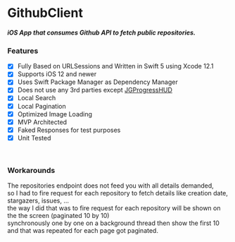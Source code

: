 # GithubClient
***iOS App that consumes Github API to fetch public repositories.*** <br/>
### Features
- [x] Fully Based on URLSessions and Written in Swift 5 using Xcode 12.1
- [x] Supports iOS 12 and newer
- [x] Uses Swift Package Manager as Dependency Manager
- [x] Does not use any 3rd parties except [JGProgressHUD](https://github.com/JonasGessner/JGProgressHUD)
- [x] Local Search
- [x] Local Pagination
- [x] Optimized Image Loading
- [x] MVP Architected
- [x] Faked Responses for test purposes
- [x] Unit Tested

<br/>

### Workarounds
The repositories endpoint does not feed you with all details demanded,<br/>
so I had to fire request for each repository to fetch details like creation date, stargazers, issues, ... <br/>
the way I did that was to fire request for each repository will be shown on the the screen (paginated 10 by 10) <br/>
synchronously one by one on a background thread then show the first 10 and that was repeated for each page got paginated.
